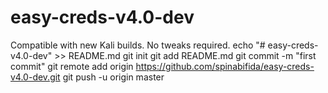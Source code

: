 # easy-creds-v4.0-dev
Compatible with new Kali builds. No tweaks required. 
echo "# easy-creds-v4.0-dev" >> README.md
git init
git add README.md
git commit -m "first commit"
git remote add origin https://github.com/spinabifida/easy-creds-v4.0-dev.git
git push -u origin master
